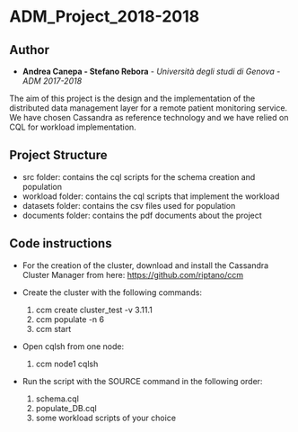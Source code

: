 # ADM_Project_2018-2018

## Author

* **Andrea Canepa - Stefano Rebora** - *Università degli studi di Genova - ADM 2017-2018*

The aim of this project is the design and the implementation of the distributed data management layer for
a remote patient monitoring service. We have chosen Cassandra as reference technology and we have relied 
on CQL for workload implementation.

## Project Structure
* src folder: contains the cql scripts for the schema creation and population
* workload folder: contains the cql scripts that implement the workload 
* datasets folder: contains the csv files used for population 
* documents folder: contains the pdf documents about the project

## Code instructions

* For the creation of the cluster, download and install the Cassandra Cluster Manager from here: https://github.com/riptano/ccm

* Create the cluster with the following commands:
	1) ccm create cluster_test -v 3.11.1
	2) ccm populate -n 6
	3) ccm start
	
* Open cqlsh from one node:
	1) ccm node1 cqlsh
	
* Run the script with the SOURCE command in the following order:
	1) schema.cql
	2) populate_DB.cql
	3) some workload scripts of your choice
 